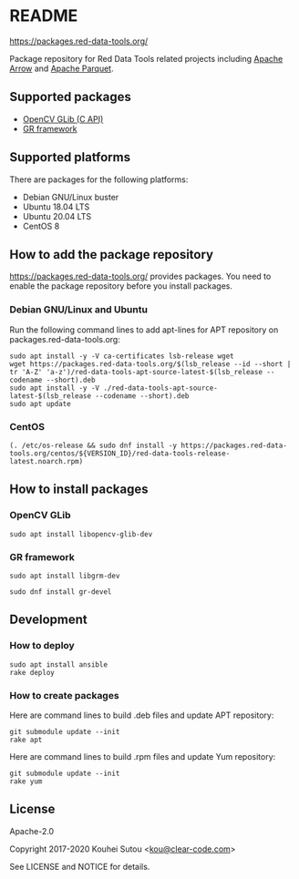# README

https://packages.red-data-tools.org/

Package repository for Red Data Tools related projects including
[Apache Arrow](https://github.com/apache/arrow) and
[Apache Parquet](https://github.com/apache/parquet-format).

## Supported packages

  * [OpenCV GLib (C API)](https://github.com/red-data-tools/opencv-glib)
  * [GR framework](https://github.com/sciapp/gr)

## Supported platforms

There are packages for the following platforms:

  * Debian GNU/Linux buster
  * Ubuntu 18.04 LTS
  * Ubuntu 20.04 LTS
  * CentOS 8

## How to add the package repository

https://packages.red-data-tools.org/ provides packages. You need to
enable the package repository before you install packages.

### Debian GNU/Linux and Ubuntu

Run the following command lines to add apt-lines for APT repository on
packages.red-data-tools.org:

```console
sudo apt install -y -V ca-certificates lsb-release wget
wget https://packages.red-data-tools.org/$(lsb_release --id --short | tr 'A-Z' 'a-z')/red-data-tools-apt-source-latest-$(lsb_release --codename --short).deb
sudo apt install -y -V ./red-data-tools-apt-source-latest-$(lsb_release --codename --short).deb
sudo apt update
```

### CentOS

```console
(. /etc/os-release && sudo dnf install -y https://packages.red-data-tools.org/centos/${VERSION_ID}/red-data-tools-release-latest.noarch.rpm)
```

## How to install packages

### OpenCV GLib

```console
sudo apt install libopencv-glib-dev
```

### GR framework

```console
sudo apt install libgrm-dev
```

```console
sudo dnf install gr-devel
```

## Development

### How to deploy

```console
sudo apt install ansible
rake deploy
```

### How to create packages

Here are command lines to build .deb files and update APT repository:

```console
git submodule update --init
rake apt
```

Here are command lines to build .rpm files and update Yum repository:

```console
git submodule update --init
rake yum
```

## License

Apache-2.0

Copyright 2017-2020 Kouhei Sutou \<kou@clear-code.com\>

See LICENSE and NOTICE for details.
